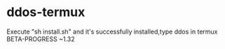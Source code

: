 # ddos-termux
Execute "sh install.sh" and it's successfully installed,type ddos in termux
BETA-PROGRESS ~1.32
